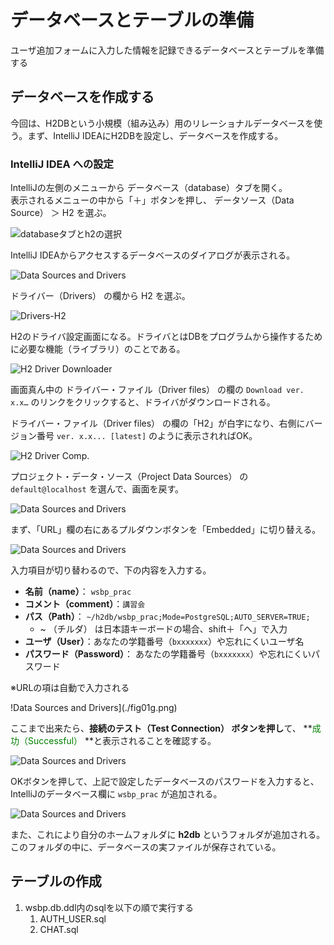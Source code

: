 # データベースとテーブルの準備

ユーザ追加フォームに入力した情報を記録できるデータベースとテーブルを準備する

## データベースを作成する

今回は、H2DBという小規模（組み込み）用のリレーショナルデータベースを使う。まず、IntelliJ IDEAにH2DBを設定し、データベースを作成する。

### IntelliJ IDEA への設定

IntelliJの左側のメニューから データベース（database）タブを開く。<br>表示されるメニューの中から「＋」ボタンを押し、 データソース（Data Source） ＞ H2 を選ぶ。

![databaseタブとh2の選択](./fig01a.png)

IntelliJ IDEAからアクセスするデータベースのダイアログが表示される。

![Data Sources and Drivers](./fig01b.png)

ドライバー（Drivers） の欄から H2 を選ぶ。

![Drivers-H2](./fig01c.png)

H2のドライバ設定画面になる。ドライバとはDBをプログラムから操作するために必要な機能（ライブラリ）のことである。

![H2 Driver Downloader](./fig01d.png)

画面真ん中の ドライバー・ファイル（Driver files） の欄の `Download ver. x.x…` のリンクをクリックすると、ドライバがダウンロードされる。

ドライバー・ファイル（Driver files） の欄の「H2」が白字になり、右側にバージョン番号 `ver. x.x... [latest]` のように表示されればOK。

![H2 Driver Comp.](./fig01e.png)

プロジェクト・データ・ソース（Project Data Sources） の `default@localhost` を選んで、画面を戻す。

![Data Sources and Drivers](./fig01b.png)

まず、「URL」欄の右にあるプルダウンボタンを「Embedded」に切り替える。

![Data Sources and Drivers](./fig01f.png)

入力項目が切り替わるので、下の内容を入力する。

- **名前（name）**： `wsbp_prac`
- **コメント（comment）**：`講習会`
- **パス（Path）**： `~/h2db/wsbp_prac;Mode=PostgreSQL;AUTO_SERVER=TRUE;`
    - ~ （チルダ） は日本語キーボードの場合、shift＋「へ」で入力
- **ユーザ（User）**：あなたの学籍番号（`bxxxxxxx`）や忘れにくいユーザ名
- **パスワード（Password）**： あなたの学籍番号（`bxxxxxxx`）や忘れにくいパスワード

※URLの項は自動で入力される

!Data Sources and Drivers](./fig01g.png)

ここまで出来たら、**接続のテスト（Test Connection） ボタンを押し**て、 **<span style="color:green">成功（Successful）</span> **と表示されることを確認する。

![Data Sources and Drivers](./fig01h.png)

OKボタンを押して、上記で設定したデータベースのパスワードを入力すると、IntelliJのデータベース欄に `wsbp_prac` が追加される。

![Data Sources and Drivers](./fig01i.png)

また、これにより自分のホームフォルダに **h2db** というフォルダが追加される。このフォルダの中に、データベースの実ファイルが保存されている。


## テーブルの作成
1. wsbp.db.ddl内のsqlを以下の順で実行する 
   1.  AUTH_USER.sql
   2. CHAT.sql 